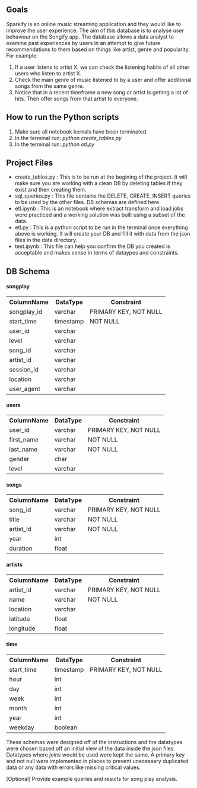 ## Goals
Sparkify is an online music streaming application and they would like to improve the user experience. 
The aim of this database is to analyse user behaviour on the Songify app. The database allows a data analyst to examine past experiences by users in an attempt to give future recommendations to them based on things like artist, genre and popularity. 
For example: 
1. If a user listens to artist X, we can check the listening habits of all other users who listen to artist X. 
2. Check the main genre of music listened to by a user and offer additional songs from the same genre. 
3. Notice that in a recent timeframe a new song or artist is getting a lot of hits. Then offer songs from that artist to everyone. 

## How to run the Python scripts
1. Make sure all notebook kernals have been terminated. 
2. In the terminal run: *python create_tables.py*
3. In the terminal run: *python etl.py*

## Project Files
- create_tables.py : This is to be run at the begining of the project. It will make sure you are working with a clean DB by deleting tables if they exist and then creating them. 
- sql_queries.py : This file contains the DELETE, CREATE, INSERT queries to be used by the other files. DB schemas are defined here. 
- etl.ipynb : This is an notebook where extract transform and load jobs were practiced and a working solution was built using a subset of the data. 
- etl.py : This is a python script to be run in the terminal once everything above is working. It will create your DB and fill it with data from the json files in the data directory. 
- test.ipynb : This file can help you confirm the DB you created is acceptable and makes sense in terms of dataypes and constraints. 

## DB Schema
#### songplay
<table>
  <tr>
    <th>ColumnName</th>
    <th>DataType</th>
    <th>Constraint</th>
  </tr>
  <tr>
    <td>songplay_id</td>
    <td>varchar</td>
    <td>PRIMARY KEY, NOT NULL</td>
  </tr>
  <tr>
    <td>start_time</td>
    <td>timestamp</td>
    <td>NOT NULL</td>
  </tr>
    <tr>
    <td>user_id</td>
    <td>varchar</td>
    <td></td>
  </tr>
    <tr>
    <td>level</td>
    <td>varchar</td>
    <td></td>
  </tr>
    <tr>
    <td>song_id</td>
    <td>varchar</td>
    <td></td>
  </tr>
  <tr>
    <td>artist_id</td>
    <td>varchar</td>
    <td></td>
  </tr>
  <tr>
    <td>session_id</td>
    <td>varchar</td>
    <td></td>
  </tr>  
  <tr>
    <td>location</td>
    <td>varchar</td>
    <td></td>
  </tr>
  <tr>
    <td>user_agent</td>
    <td>varchar</td>
    <td></td>
  </tr>
</table>

#### users
<table>
  <tr>
    <th>ColumnName</th>
    <th>DataType</th>
    <th>Constraint</th>
  </tr>
  <tr>
    <td>user_id</td>
    <td>varchar</td>
    <td>PRIMARY KEY, NOT NULL</td>
  </tr>
  <tr>
    <td>first_name</td>
    <td>varchar</td>
    <td>NOT NULL</td>
  </tr>
    <tr>
    <td>last_name</td>
    <td>varchar</td>
    <td>NOT NULL</td>
  </tr>
    <tr>
    <td>gender</td>
    <td>char</td>
    <td></td>
  </tr>
    <tr>
    <td>level</td>
    <td>varchar</td>
    <td></td>
  </tr>
</table>

#### songs
<table>
  <tr>
    <th>ColumnName</th>
    <th>DataType</th>
    <th>Constraint</th>
  </tr>
  <tr>
    <td>song_id</td>
    <td>varchar</td>
    <td>PRIMARY KEY, NOT NULL</td>
  </tr>
  <tr>
    <td>title</td>
    <td>varchar</td>
    <td>NOT NULL</td>
  </tr>
    <tr>
    <td>artist_id</td>
    <td>varchar</td>
    <td>NOT NULL</td>
  </tr>
    <tr>
    <td>year</td>
    <td>int</td>
    <td></td>
  </tr>
    <tr>
    <td>duration</td>
    <td>float</td>
    <td></td>
  </tr>
</table>

#### artists
<table>
  <tr>
    <th>ColumnName</th>
    <th>DataType</th>
    <th>Constraint</th>
  </tr>
  <tr>
    <td>artist_id</td>
    <td>varchar</td>
    <td>PRIMARY KEY, NOT NULL</td>
  </tr>
  <tr>
    <td>name</td>
    <td>varchar</td>
    <td>NOT NULL</td>
  </tr>
    <tr>
    <td>location</td>
    <td>varchar</td>
    <td></td>
  </tr>
    <tr>
    <td>latitude</td>
    <td>float</td>
    <td></td>
  </tr>
    <tr>
    <td>longitude</td>
    <td>float</td>
    <td></td>
  </tr>
</table>

#### time
<table>
  <tr>
    <th>ColumnName</th>
    <th>DataType</th>
    <th>Constraint</th>
  </tr>
  <tr>
    <td>start_time</td>
    <td>timestamp</td>
    <td>PRIMARY KEY, NOT NULL</td>
  </tr>
  <tr>
    <td>hour</td>
    <td>int</td>
    <td></td>
  </tr>
    <tr>
    <td>day</td>
    <td>int</td>
    <td></td>
  </tr>
    <tr>
    <td>week</td>
    <td>int</td>
    <td></td>
  </tr>
  <tr>
    <td>month</td>
    <td>int</td>
    <td></td>
  </tr>
  <tr>
    <td>year</td>
    <td>int</td>
    <td></td>
  </tr>
  <tr>
    <td>weekday</td>
    <td>boolean</td>
    <td></td>
  </tr>
</table>

These schemas were designed off of the instructions and the datatypes were chosen based off an initial view of the data inside the json files. Datatypes where joins would be used were kept the same. A primary key and not null were implemented in places to prevent unecessary duplicated data or any data with errors like missing critical values. 

[Optional] Provide example queries and results for song play analysis.
